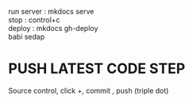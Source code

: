 run server : mkdocs serve   
stop : control+c  
deploy : mkdocs gh-deploy  
babi sedap 
# PUSH LATEST CODE STEP
Source control, click +, commit , push (triple dot)